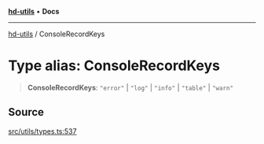 [**hd-utils**](../README.md) • **Docs**

***

[hd-utils](../globals.md) / ConsoleRecordKeys

# Type alias: ConsoleRecordKeys

> **ConsoleRecordKeys**: `"error"` \| `"log"` \| `"info"` \| `"table"` \| `"warn"`

## Source

[src/utils/types.ts:537](https://github.com/AhmadHddad/h-utils/blob/5c76ff5de068cee019fc632d9da2e395721bb48f/src/utils/types.ts#L537)
